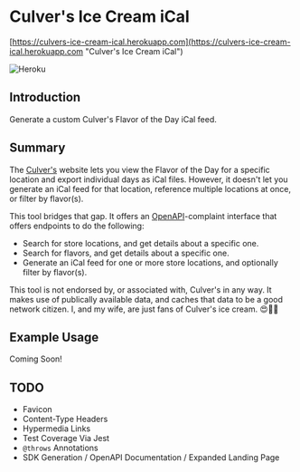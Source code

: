 # Culver's Ice Cream iCal

[https://culvers-ice-cream-ical.herokuapp.com](https://culvers-ice-cream-ical.herokuapp.com "Culver's Ice Cream iCal")

![Heroku](https://pyheroku-badge.herokuapp.com/?app=culvers-ice-cream-ical&style=plastic)

## Introduction

Generate a custom Culver's Flavor of the Day iCal feed.

## Summary

The [Culver's](https://www.culvers.com "Culver's") website lets you view the Flavor of the Day for a specific location and export individual days as iCal files. However, it doesn't let you generate an iCal feed for that location, reference multiple locations at once, or filter by flavor(s).

This tool bridges that gap. It offers an [OpenAPI](https://www.openapis.org "OpenAPI")-complaint interface that offers endpoints to do the following:

* Search for store locations, and get details about a specific one.
* Search for flavors, and get details about a specific one.
* Generate an iCal feed for one or more store locations, and optionally filter by flavor(s).

This tool is not endorsed by, or associated with, Culver's in any way. It makes use of publically available data, and caches that data to be a good network citizen. I, and my wife, are just fans of Culver's ice cream. 😍🍨🍦

## Example Usage

Coming Soon!

## TODO

* Favicon
* Content-Type Headers
* Hypermedia Links
* Test Coverage Via Jest
* `@throws` Annotations
* SDK Generation / OpenAPI Documentation / Expanded Landing Page
